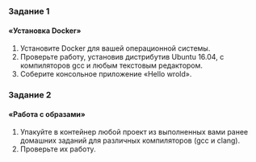 
### Задание 1

#### «Установка Docker»

1. Установите Docker для вашей операционной системы.
2. Проверьте работу, установив дистрибутив Ubuntu 16.04, с компиляторов gcc и любым текстовым редактором.
3. Соберите консольное приложение «Hello wrold».

### Задание 2

#### «Работа с образами»

1. Упакуйте в контейнер любой проект из выполненных вами ранее домашних заданий для различных компиляторов (gcc и clang).
2. Проверьте их работу.

